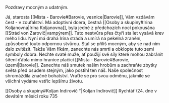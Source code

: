 Pozdravy mocným a udatným.

Já, starosta [[Místa - Barovie#Barovie, vesnice|Barovie]], Vám vzdávám čest - v zoufalství.
Má adoptivní dcera, čestná [[Osoby a skupiny#Irina Koljanovna|Irína Koljanovna]], byla jedné z předchozích nocí pokousána [[Strád von Zarovič|vampýrem]]. Tato nestvůra přes čtyři sta let vysává krev mého lidu. Nyní má drahá Irína strádá a umírá na pekelná zranění, způsobené touto odpornou stvůrou. Stal se příliš mocným, aby se nad ním dalo zvítězit.
Takže Vám říkám, zanechte nás smrti a obklopte tuto zemi symboly dobra. Nechte svaté muže, ať použijí své síly které mohou zabránit šíření ďábla mimo hranice plačící [[Místa - Barovie#Barovie, území|Barovie]]. Zanechte náš smutek našim hrobům a zachraňte zbytky světa před osudem stejným, jako postihl ten náš.
Naše společnost shromáždila značné bohatství. Vraťte se pro svou odměnu, jakmile se všichni vydáme vstříc lepšímu životu.

[[Osoby a skupiny#Koljan Indirovič †|Koljan Indirovič]]
Rychtář
\24. dne v devátém měsící roku 735